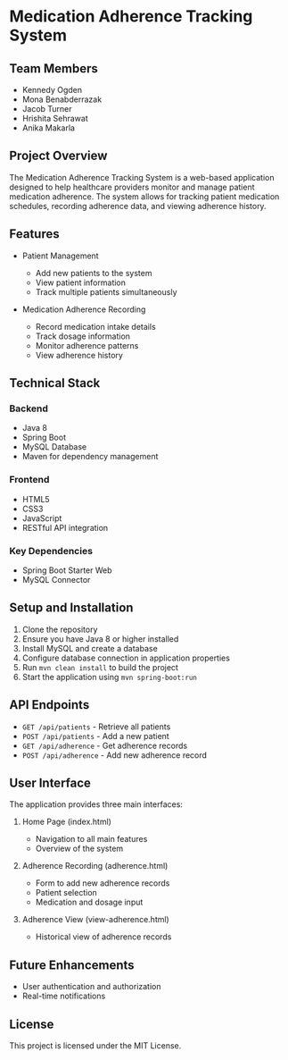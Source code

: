 # Medication Adherence Tracking System

## Team Members
- Kennedy Ogden
- Mona Benabderrazak
- Jacob Turner
- Hrishita Sehrawat
- Anika Makarla

## Project Overview
The Medication Adherence Tracking System is a web-based application designed to help healthcare providers monitor and manage patient medication adherence. The system allows for tracking patient medication schedules, recording adherence data, and viewing adherence history.

## Features
- Patient Management
  - Add new patients to the system
  - View patient information
  - Track multiple patients simultaneously

- Medication Adherence Recording
  - Record medication intake details
  - Track dosage information
  - Monitor adherence patterns
  - View adherence history

## Technical Stack
### Backend
- Java 8
- Spring Boot
- MySQL Database
- Maven for dependency management

### Frontend
- HTML5
- CSS3
- JavaScript
- RESTful API integration



### Key Dependencies
- Spring Boot Starter Web
- MySQL Connector



## Setup and Installation
1. Clone the repository
2. Ensure you have Java 8 or higher installed
3. Install MySQL and create a database
4. Configure database connection in application properties
5. Run `mvn clean install` to build the project
6. Start the application using `mvn spring-boot:run`

## API Endpoints
- `GET /api/patients` - Retrieve all patients
- `POST /api/patients` - Add a new patient
- `GET /api/adherence` - Get adherence records
- `POST /api/adherence` - Add new adherence record

## User Interface
The application provides three main interfaces:
1. Home Page (index.html)
   - Navigation to all main features
   - Overview of the system

2. Adherence Recording (adherence.html)
   - Form to add new adherence records
   - Patient selection
   - Medication and dosage input

3. Adherence View (view-adherence.html)
   - Historical view of adherence records


## Future Enhancements
- User authentication and authorization
- Real-time notifications


## License
This project is licensed under the MIT License.
